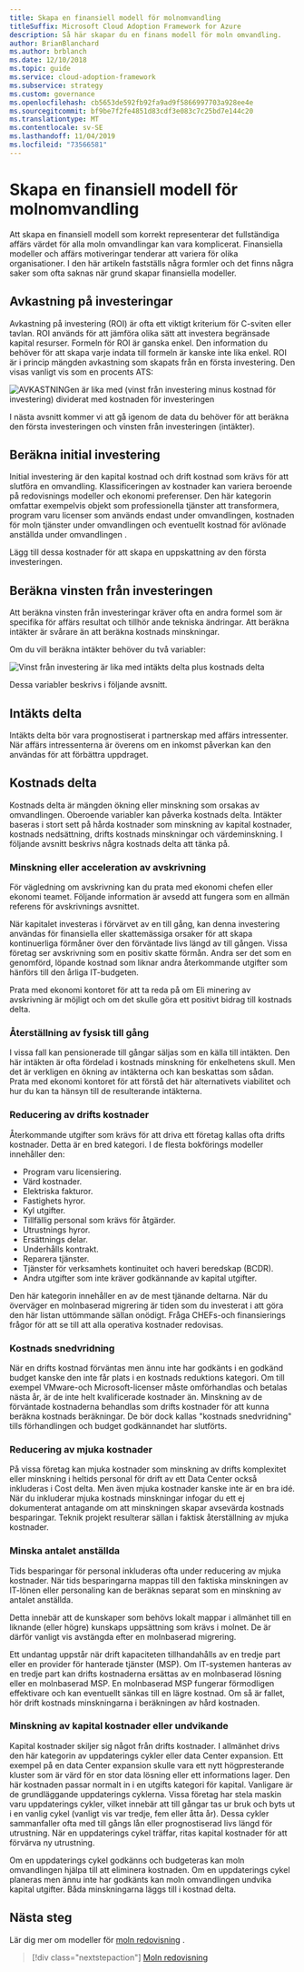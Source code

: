 ```yaml
---
title: Skapa en finansiell modell för molnomvandling
titleSuffix: Microsoft Cloud Adoption Framework for Azure
description: Så här skapar du en finans modell för moln omvandling.
author: BrianBlanchard
ms.author: brblanch
ms.date: 12/10/2018
ms.topic: guide
ms.service: cloud-adoption-framework
ms.subservice: strategy
ms.custom: governance
ms.openlocfilehash: cb5653de592fb92fa9ad9f5866997703a928ee4e
ms.sourcegitcommit: bf9be7f2fe4851d83cdf3e083c7c25bd7e144c20
ms.translationtype: MT
ms.contentlocale: sv-SE
ms.lasthandoff: 11/04/2019
ms.locfileid: "73566581"
---
```

# <a name="create-a-financial-model-for-cloud-transformation"></a>Skapa en finansiell modell för molnomvandling

Att skapa en finansiell modell som korrekt representerar det fullständiga affärs värdet för alla moln omvandlingar kan vara komplicerat. Finansiella modeller och affärs motiveringar tenderar att variera för olika organisationer. I den här artikeln fastställs några formler och det finns några saker som ofta saknas när grund skapar finansiella modeller.

## <a name="return-on-investment"></a>Avkastning på investeringar

Avkastning på investering (ROI) är ofta ett viktigt kriterium för C-sviten eller tavlan. ROI används för att jämföra olika sätt att investera begränsade kapital resurser. Formeln för ROI är ganska enkel. Den information du behöver för att skapa varje indata till formeln är kanske inte lika enkel. ROI är i princip mängden avkastning som skapats från en första investering. Den visas vanligt vis som en procents ATS:

![AVKASTNINGen är lika med (vinst från investering minus kostnad för investering) dividerat med kostnaden för investeringen](../_images/strategy/formula-roi.png)

I nästa avsnitt kommer vi att gå igenom de data du behöver för att beräkna den första investeringen och vinsten från investeringen (intäkter).

## <a name="calculate-initial-investment"></a>Beräkna initial investering

Initial investering är den kapital kostnad och drift kostnad som krävs för att slutföra en omvandling. Klassificeringen av kostnader kan variera beroende på redovisnings modeller och ekonomi preferenser. Den här kategorin omfattar exempelvis objekt som professionella tjänster att transformera, program varu licenser som används endast under omvandlingen, kostnaden för moln tjänster under omvandlingen och eventuellt kostnad för avlönade anställda under omvandlingen .

Lägg till dessa kostnader för att skapa en uppskattning av den första investeringen.

## <a name="calculate-the-gain-from-investment"></a>Beräkna vinsten från investeringen

Att beräkna vinsten från investeringar kräver ofta en andra formel som är specifika för affärs resultat och tillhör ande tekniska ändringar. Att beräkna intäkter är svårare än att beräkna kostnads minskningar.

Om du vill beräkna intäkter behöver du två variabler:

![Vinst från investering är lika med intäkts delta plus kostnads delta](../_images/strategy/formula-gain-from-investment.png)

Dessa variabler beskrivs i följande avsnitt.

## <a name="revenue-deltas"></a>Intäkts delta

Intäkts delta bör vara prognostiserat i partnerskap med affärs intressenter. När affärs intressenterna är överens om en inkomst påverkan kan den användas för att förbättra uppdraget.

## <a name="cost-deltas"></a>Kostnads delta

Kostnads delta är mängden ökning eller minskning som orsakas av omvandlingen. Oberoende variabler kan påverka kostnads delta. Intäkter baseras i stort sett på hårda kostnader som minskning av kapital kostnader, kostnads nedsättning, drifts kostnads minskningar och värdeminskning. I följande avsnitt beskrivs några kostnads delta att tänka på.

### <a name="depreciation-reduction-or-acceleration"></a>Minskning eller acceleration av avskrivning

För vägledning om avskrivning kan du prata med ekonomi chefen eller ekonomi teamet. Följande information är avsedd att fungera som en allmän referens för avskrivnings avsnittet.

När kapitalet investeras i förvärvet av en till gång, kan denna investering användas för finansiella eller skattemässiga orsaker för att skapa kontinuerliga förmåner över den förväntade livs längd av till gången. Vissa företag ser avskrivning som en positiv skatte förmån. Andra ser det som en genomförd, löpande kostnad som liknar andra återkommande utgifter som hänförs till den årliga IT-budgeten.

Prata med ekonomi kontoret för att ta reda på om Eli minering av avskrivning är möjligt och om det skulle göra ett positivt bidrag till kostnads delta.

### <a name="physical-asset-recovery"></a>Återställning av fysisk till gång

I vissa fall kan pensionerade till gångar säljas som en källa till intäkten. Den här intäkten är ofta fördelad i kostnads minskning för enkelhetens skull. Men det är verkligen en ökning av intäkterna och kan beskattas som sådan. Prata med ekonomi kontoret för att förstå det här alternativets viabilitet och hur du kan ta hänsyn till de resulterande intäkterna.

### <a name="operational-cost-reductions"></a>Reducering av drifts kostnader

Återkommande utgifter som krävs för att driva ett företag kallas ofta drifts kostnader. Detta är en bred kategori. I de flesta bokförings modeller innehåller den:

- Program varu licensiering.
- Värd kostnader.
- Elektriska fakturor.
- Fastighets hyror.
- Kyl utgifter.
- Tillfällig personal som krävs för åtgärder.
- Utrustnings hyror.
- Ersättnings delar.
- Underhålls kontrakt.
- Reparera tjänster.
- Tjänster för verksamhets kontinuitet och haveri beredskap (BCDR).
- Andra utgifter som inte kräver godkännande av kapital utgifter.

Den här kategorin innehåller en av de mest tjänande deltarna. När du överväger en molnbaserad migrering är tiden som du investerat i att göra den här listan uttömmande sällan onödigt. Fråga CHEFs-och finansierings frågor för att se till att alla operativa kostnader redovisas.

### <a name="cost-avoidance"></a>Kostnads snedvridning

När en drifts kostnad förväntas men ännu inte har godkänts i en godkänd budget kanske den inte får plats i en kostnads reduktions kategori. Om till exempel VMware-och Microsoft-licenser måste omförhandlas och betalas nästa år, är de inte helt kvalificerade kostnader än. Minskning av de förväntade kostnaderna behandlas som drifts kostnader för att kunna beräkna kostnads beräkningar. De bör dock kallas "kostnads snedvridning" tills förhandlingen och budget godkännandet har slutförts.

### <a name="soft-cost-reductions"></a>Reducering av mjuka kostnader

På vissa företag kan mjuka kostnader som minskning av drifts komplexitet eller minskning i heltids personal för drift av ett Data Center också inkluderas i Cost delta. Men även mjuka kostnader kanske inte är en bra idé. När du inkluderar mjuka kostnads minskningar infogar du ett ej dokumenterat antagande om att minskningen skapar avsevärda kostnads besparingar. Teknik projekt resulterar sällan i faktisk återställning av mjuka kostnader.

### <a name="headcount-reductions"></a>Minska antalet anställda

Tids besparingar för personal inkluderas ofta under reducering av mjuka kostnader. När tids besparingarna mappas till den faktiska minskningen av IT-lönen eller personaling kan de beräknas separat som en minskning av antalet anställda.

Detta innebär att de kunskaper som behövs lokalt mappar i allmänhet till en liknande (eller högre) kunskaps uppsättning som krävs i molnet. De är därför vanligt vis avstängda efter en molnbaserad migrering.

Ett undantag uppstår när drift kapaciteten tillhandahålls av en tredje part eller en provider för hanterade tjänster (MSP). Om IT-systemen hanteras av en tredje part kan drifts kostnaderna ersättas av en molnbaserad lösning eller en molnbaserad MSP. En molnbaserad MSP fungerar förmodligen effektivare och kan eventuellt sänkas till en lägre kostnad. Om så är fallet, hör drift kostnads minskningarna i beräkningen av hård kostnaden.

### <a name="capital-expense-reductions-or-avoidance"></a>Minskning av kapital kostnader eller undvikande

Kapital kostnader skiljer sig något från drifts kostnader. I allmänhet drivs den här kategorin av uppdaterings cykler eller data Center expansion. Ett exempel på en data Center expansion skulle vara ett nytt högpresterande kluster som är värd för en stor data lösning eller ett informations lager. Den här kostnaden passar normalt in i en utgifts kategori för kapital. Vanligare är de grundläggande uppdaterings cyklerna. Vissa företag har stela maskin varu uppdaterings cykler, vilket innebär att till gångar tas ur bruk och byts ut i en vanlig cykel (vanligt vis var tredje, fem eller åtta år). Dessa cykler sammanfaller ofta med till gångs lån eller prognostiserad livs längd för utrustning. När en uppdaterings cykel träffar, ritas kapital kostnader för att förvärva ny utrustning.

Om en uppdaterings cykel godkänns och budgeteras kan moln omvandlingen hjälpa till att eliminera kostnaden. Om en uppdaterings cykel planeras men ännu inte har godkänts kan moln omvandlingen undvika kapital utgifter. Båda minskningarna läggs till i kostnad delta.

## <a name="next-steps"></a>Nästa steg

Lär dig mer om modeller för [moln redovisning](./cloud-accounting.md) .

> [!div class="nextstepaction"]
> [Moln redovisning](./cloud-accounting.md)
